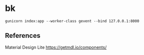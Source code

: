 # bk

    gunicorn index:app --worker-class gevent --bind 127.0.0.1:8000

## References

Material Design Lite
https://getmdl.io/components/
